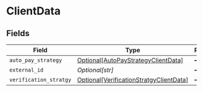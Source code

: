 # ClientData


## Fields

| Field                                                                                           | Type                                                                                            | Required                                                                                        | Description                                                                                     |
| ----------------------------------------------------------------------------------------------- | ----------------------------------------------------------------------------------------------- | ----------------------------------------------------------------------------------------------- | ----------------------------------------------------------------------------------------------- |
| `auto_pay_strategy`                                                                             | [Optional[AutoPayStrategyClientData]](../../models/shared/autopaystrategyclientdata.md)         | :heavy_minus_sign:                                                                              | N/A                                                                                             |
| `external_id`                                                                                   | *Optional[str]*                                                                                 | :heavy_minus_sign:                                                                              | N/A                                                                                             |
| `verification_stratgy`                                                                          | [Optional[VerificationStratgyClientData]](../../models/shared/verificationstratgyclientdata.md) | :heavy_minus_sign:                                                                              | N/A                                                                                             |